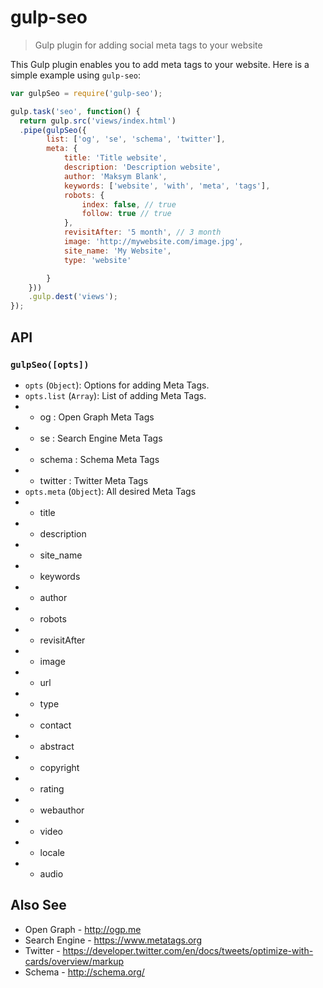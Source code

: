 # gulp-seo
> Gulp plugin for adding social meta tags to your website

This Gulp plugin enables you to add meta tags to your website. Here is a simple example using `gulp-seo`:

```javascript
var gulpSeo = require('gulp-seo');

gulp.task('seo', function() {
  return gulp.src('views/index.html')
  .pipe(gulpSeo({
        list: ['og', 'se', 'schema', 'twitter'],
        meta: {
            title: 'Title website',
            description: 'Description website',
            author: 'Maksym Blank',
            keywords: ['website', 'with', 'meta', 'tags'],
            robots: {
                index: false, // true
                follow: true // true
            },
            revisitAfter: '5 month', // 3 month
            image: 'http://mywebsite.com/image.jpg',
            site_name: 'My Website',
            type: 'website'

        }
    }))
    .gulp.dest('views');
});
```

## API
### `gulpSeo([opts])`
 - `opts` (`Object`): Options for adding Meta Tags.
 - `opts.list` (`Array`): List of adding Meta Tags.
 - - og : Open Graph Meta Tags
 - - se : Search Engine Meta Tags
 - - schema : Schema Meta Tags
 - - twitter : Twitter Meta Tags
 - `opts.meta` (`Object`): All desired Meta Tags
 - - title
 - - description
 - - site_name
 - - keywords
 - - author
 - - robots
 - - revisitAfter
 - - image
 - - url
 - - type
 - - contact
 - - abstract
 - - copyright
 - - rating
 - - webauthor
 - - video
 - - locale
 - - audio

## Also See
 - Open Graph - http://ogp.me
 - Search Engine - https://www.metatags.org
 - Twitter - https://developer.twitter.com/en/docs/tweets/optimize-with-cards/overview/markup
 - Schema - http://schema.org/